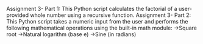 Assignment 3- Part 1: This Python script calculates the factorial of a user-provided whole number using a recursive function.
Assignment 3- Part 2: This Python script takes a numeric input from the user and performs the following mathematical operations using    the   built-in math module:
        ->Square root
        ->Natural logarithm (base e)
        ->Sine (in radians)


